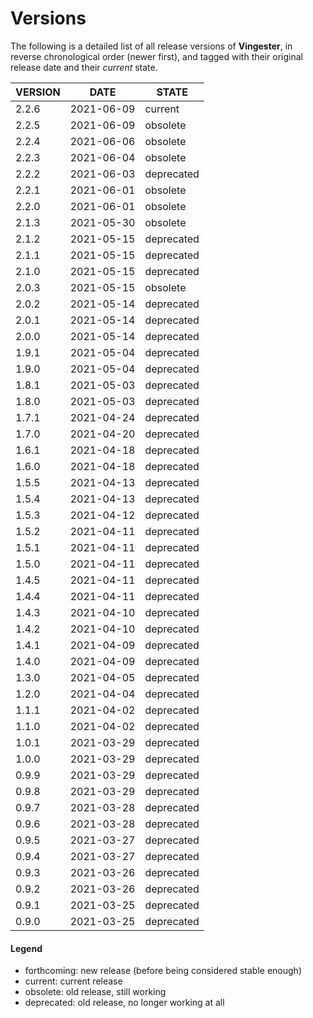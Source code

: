 
Versions
========

The following is a detailed list of all release versions of
**Vingester**, in reverse chronological order (newer first), and tagged
with their original release date and their *current* state.

| VERSION | DATE       | STATE       |
| ------- | ---------- | ----------- |
| 2.2.6   | 2021-06-09 | current     |
| 2.2.5   | 2021-06-09 | obsolete    |
| 2.2.4   | 2021-06-06 | obsolete    |
| 2.2.3   | 2021-06-04 | obsolete    |
| 2.2.2   | 2021-06-03 | deprecated  |
| 2.2.1   | 2021-06-01 | obsolete    |
| 2.2.0   | 2021-06-01 | obsolete    |
| 2.1.3   | 2021-05-30 | obsolete    |
| 2.1.2   | 2021-05-15 | deprecated  |
| 2.1.1   | 2021-05-15 | deprecated  |
| 2.1.0   | 2021-05-15 | deprecated  |
| 2.0.3   | 2021-05-15 | obsolete    |
| 2.0.2   | 2021-05-14 | deprecated  |
| 2.0.1   | 2021-05-14 | deprecated  |
| 2.0.0   | 2021-05-14 | deprecated  |
| 1.9.1   | 2021-05-04 | deprecated  |
| 1.9.0   | 2021-05-04 | deprecated  |
| 1.8.1   | 2021-05-03 | deprecated  |
| 1.8.0   | 2021-05-03 | deprecated  |
| 1.7.1   | 2021-04-24 | deprecated  |
| 1.7.0   | 2021-04-20 | deprecated  |
| 1.6.1   | 2021-04-18 | deprecated  |
| 1.6.0   | 2021-04-18 | deprecated  |
| 1.5.5   | 2021-04-13 | deprecated  |
| 1.5.4   | 2021-04-13 | deprecated  |
| 1.5.3   | 2021-04-12 | deprecated  |
| 1.5.2   | 2021-04-11 | deprecated  |
| 1.5.1   | 2021-04-11 | deprecated  |
| 1.5.0   | 2021-04-11 | deprecated  |
| 1.4.5   | 2021-04-11 | deprecated  |
| 1.4.4   | 2021-04-11 | deprecated  |
| 1.4.3   | 2021-04-10 | deprecated  |
| 1.4.2   | 2021-04-10 | deprecated  |
| 1.4.1   | 2021-04-09 | deprecated  |
| 1.4.0   | 2021-04-09 | deprecated  |
| 1.3.0   | 2021-04-05 | deprecated  |
| 1.2.0   | 2021-04-04 | deprecated  |
| 1.1.1   | 2021-04-02 | deprecated  |
| 1.1.0   | 2021-04-02 | deprecated  |
| 1.0.1   | 2021-03-29 | deprecated  |
| 1.0.0   | 2021-03-29 | deprecated  |
| 0.9.9   | 2021-03-29 | deprecated  |
| 0.9.8   | 2021-03-29 | deprecated  |
| 0.9.7   | 2021-03-28 | deprecated  |
| 0.9.6   | 2021-03-28 | deprecated  |
| 0.9.5   | 2021-03-27 | deprecated  |
| 0.9.4   | 2021-03-27 | deprecated  |
| 0.9.3   | 2021-03-26 | deprecated  |
| 0.9.2   | 2021-03-26 | deprecated  |
| 0.9.1   | 2021-03-25 | deprecated  |
| 0.9.0   | 2021-03-25 | deprecated  |

#### Legend

- forthcoming: new release (before being considered stable enough)
- current:     current release
- obsolete:    old release, still working
- deprecated:  old release, no longer working at all

